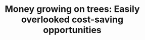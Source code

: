 ---
layout: post
title: "Money growing on trees: Easily overlooked cost-saving opportunities"
case_study: true
stock: money-on-tree
tags: 
  - "cost"
  - "saving"
  - "optimization"
  - "distributed-systems"
  - "microservices"
---